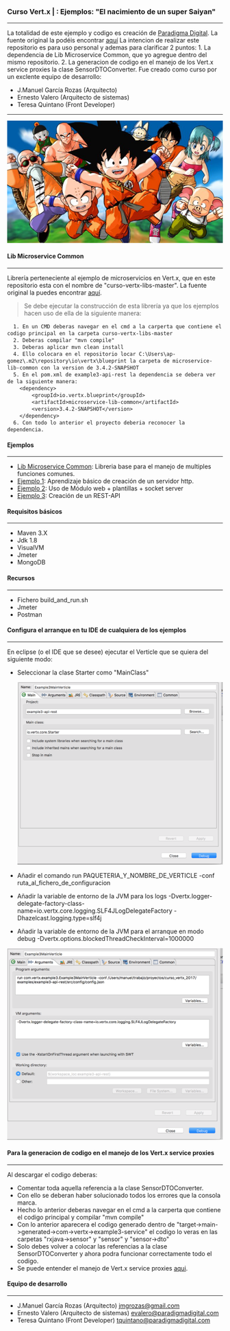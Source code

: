 ### Curso Vert.x | : Ejemplos: "El nacimiento de un super Saiyan"
--------
La totalidad de este ejemplo y codigo es creación de [Paradigma Digital]( https://www.paradigmadigital.com/). La fuente original la podéis encontrar [aquí](https://github.com/paradigmadigital/curso-vertx-1)
La intencion de realizar este repositorio es para uso personal y ademas para clarificar 2 puntos:
	1. La dependencia de Lib Microservice Common, que yo agregue dentro del mismo repositorio.
	2. La generacion de codigo en el manejo de los Vert.x service proxies la clase SensorDTOConverter.
Fue creado como curso por un exclente equipo de desarrollo:
 - J.Manuel García Rozas (Arquitecto) 
 - Ernesto Valero (Arquitecto de sistemas) 
 - Teresa Quintano (Front Developer)  


--------

![](image/foto_1.jpg)

#### Lib Microservice Common
--------

Librería perteneciente al ejemplo de microservicios en Vert.x, que en este repositorio esta con el nombre de "curso-vertx-libs-master". La fuente original la puedes encontrar [aquí](http://www.sczyh30.com/vertx-blueprint-microservice/index.html#blueprint-common-module).

>Se debe ejecutar la construcción de esta librería ya que los ejemplos hacen uso de ella de la siguiente manera:
```
  1. En un CMD deberas navegar en el cmd a la carperta que contiene el codigo principal en la carpeta curso-vertx-libs-master
  2. Deberas compilar "mvn compile"
  3. Deberas aplicar mvn clean install
  4. Ello colocara en el repositorio locar C:\Users\ap-gomez\.m2\repository\io\vertx\blueprint la carpeta de microservice-lib-common con la version de 3.4.2-SNAPSHOT
  5. En el pom.xml de example3-api-rest la dependencia se debera ver de la siguiente manera:
	<dependency>
		<groupId>io.vertx.blueprint</groupId>
		<artifactId>microservice-lib-common</artifactId>
		<version>3.4.2-SNAPSHOT</version>
	</dependency>
  6. Con todo lo anterior el proyecto deberia reconocer la dependencia.
```
 


#### Ejemplos
--------
- [Lib Microservice Common](https://github.com/ingapoloperseo/vERT.x-MainVerticleFirst/tree/master/curso-vertx-libs-master): Libreria base para el manejo de multiples funciones comunes.
- [Ejemplo 1](https://github.com/ingapoloperseo/vERT.x-MainVerticleFirst/tree/master/example1-http-server): Aprendizaje básico de creación de un servidor http.
- [Ejemplo 2](https://github.com/ingapoloperseo/vERT.x-MainVerticleFirst/tree/master/example2-templates-client): Uso de Módulo web + plantillas + socket server
- [Ejemplo 3](https://github.com/ingapoloperseo/vERT.x-MainVerticleFirst/tree/master/example3-api-rest): Creación de un REST-API

  
####  Requisitos básicos
--------

- Maven 3.X
- Jdk 1.8
- VisualVM
- Jmeter
- MongoDB

####  Recursos
--------

- Fichero build_and_run.sh
- Jmeter
- Postman

   
####  Configura el arranque en tu IDE de cualquiera de los ejemplos
--------

En eclipse (o el IDE que se desee) ejecutar el Verticle que se quiera del siguiente modo:

 - Seleccionar la clase Starter como "MainClass"
 
 	![Configuración local](image/config1.png)
 
 	
 - Añadir el comando run PAQUETERIA_Y_NOMBRE_DE_VERTICLE -conf ruta_al_fichero_de_configuracion 	 
 - Añadir la variable de entorno de la JVM para los logs  -Dvertx.logger-delegate-factory-class-name=io.vertx.core.logging.SLF4JLogDelegateFactory -Dhazelcast.logging.type=slf4j 
 - Añadir la variable de entorno de la JVM para el arranque en modo debug  -Dvertx.options.blockedThreadCheckInterval=1000000 

	
![Configuración local](image/config2.png)
  

 
####  Para la generacion de codigo en el manejo de los Vert.x service proxies
--------

Al descargar el codigo deberas:
 - Comentar toda aquella referencia a la clase SensorDTOConverter.
 - Con ello se deberan haber solucionado todos los errores que la consola marca.
 - Hecho lo anterior deberas navegar en el cmd a la carperta que contiene el codigo principal y compilar "mvn compile"  
 - Con lo anterior aparecera el codigo generado dentro de "target->main->generated->com->vertx->example3-service"  el codigo lo veras en las carpetas "rxjava->sensor"  y "sensor"  y "sensor->dto"  
 - Solo debes volver a colocar las referencias a la clase SensorDTOConverter y ahora podra funcionar correctamente todo el codigo.
 - Se puede entender el manejo de Vert.x service proxies [aqui](https://vertx.io/docs/vertx-service-proxy/java/#_restrictions_for_service_interface).
 
  
#### **Equipo de desarrollo** 
--------

 - J.Manuel García Rozas (Arquitecto) jmgrozas@gmail.com 
 - Ernesto Valero (Arquitecto de sistemas) evalero@paradigmadigital.com
 - Teresa Quintano (Front Developer) tquintano@paradigmadigital.com
